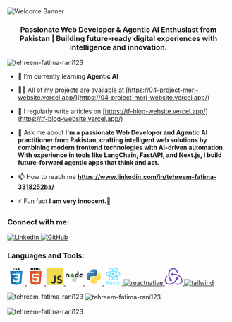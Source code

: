 <img  align="center" src="https://www.animatedimages.org/data/media/707/animated-welcome-image-0088.gif" alt="Welcome Banner" width="40%" />
<h3 align="center">Passionate Web Developer & Agentic AI Enthusiast from Pakistan | Building future-ready digital experiences with intelligence and innovation.</h3>
<p align="left"> <img src="https://mir-s3-cdn-cf.behance.net/project_modules/disp/601014116770475.6068beff4640a.gif" alt="tehreem-fatima-rani123" /> </p>

- 🌱 I’m currently learning **Agentic AI**

- 👨‍💻 All of my projects are available at [https://04-project-meri-website.vercel.app/](https://04-project-meri-website.vercel.app/)

- 📝 I regularly write articles on [https://tf-blog-website.vercel.app/](https://tf-blog-website.vercel.app/)

- 💬 Ask me about **I'm a passionate Web Developer and Agentic AI practitioner from Pakistan, crafting intelligent web solutions by combining modern frontend technologies with AI-driven automation. With experience in tools like LangChain, FastAPI, and Next.js, I build future-forward agentic apps that think and act.**

- 📫 How to reach me **https://www.linkedin.com/in/tehreem-fatima-3318252ba/**

- ⚡ Fun fact **I am very innocent.🤗**

<h3 align="left">Connect with me:</h3>
<p align="left">
  <a href="https://www.linkedin.com/in/tehreem-fatima-3318252ba/" target="_blank">
    <img src="https://img.shields.io/badge/LinkedIn-0077B5?style=for-the-badge&logo=linkedin&logoColor=white" alt="LinkedIn"/>
  </a>
  <a href="https://github.com/tehreem-fatima-rani123" target="_blank">
    <img src="https://img.shields.io/badge/GitHub-100000?style=for-the-badge&logo=github&logoColor=white" alt="GitHub"/>
  </a>
</p>


<h3 align="left">Languages and Tools:</h3>
<p align="left"> <a href="https://www.w3schools.com/css/" target="_blank" rel="noreferrer"> <img src="https://raw.githubusercontent.com/devicons/devicon/master/icons/css3/css3-original-wordmark.svg" alt="css3" width="40" height="40"/> </a> <a href="https://www.w3.org/html/" target="_blank" rel="noreferrer"> <img src="https://raw.githubusercontent.com/devicons/devicon/master/icons/html5/html5-original-wordmark.svg" alt="html5" width="40" height="40"/> </a> <a href="https://developer.mozilla.org/en-US/docs/Web/JavaScript" target="_blank" rel="noreferrer"> <img src="https://raw.githubusercontent.com/devicons/devicon/master/icons/javascript/javascript-original.svg" alt="javascript" width="40" height="40"/> </a> <a href="https://nodejs.org" target="_blank" rel="noreferrer"> <img src="https://raw.githubusercontent.com/devicons/devicon/master/icons/nodejs/nodejs-original-wordmark.svg" alt="nodejs" width="40" height="40"/> </a> <a href="https://www.python.org" target="_blank" rel="noreferrer"> <img src="https://raw.githubusercontent.com/devicons/devicon/master/icons/python/python-original.svg" alt="python" width="40" height="40"/> </a> <a href="https://reactjs.org/" target="_blank" rel="noreferrer"> <img src="https://raw.githubusercontent.com/devicons/devicon/master/icons/react/react-original-wordmark.svg" alt="react" width="40" height="40"/> </a> <a href="https://reactnative.dev/" target="_blank" rel="noreferrer"> <img src="https://reactnative.dev/img/header_logo.svg" alt="reactnative" width="40" height="40"/> </a> <a href="https://redux.js.org" target="_blank" rel="noreferrer"> <img src="https://raw.githubusercontent.com/devicons/devicon/master/icons/redux/redux-original.svg" alt="redux" width="40" height="40"/> </a> <a href="https://tailwindcss.com/" target="_blank" rel="noreferrer"> <img src="https://www.vectorlogo.zone/logos/tailwindcss/tailwindcss-icon.svg" alt="tailwind" width="40" height="40"/> </a> </p>

<p><img align="left" src="https://github-readme-stats.vercel.app/api/top-langs?username=tehreem-fatima-rani123&show_icons=true&locale=en&layout=compact" alt="tehreem-fatima-rani123" /></p>

<p>&nbsp;<img align="center" src="https://github-readme-stats.vercel.app/api?username=tehreem-fatima-rani123&show_icons=true&locale=en" alt="tehreem-fatima-rani123" /></p>

<p><img align="center" src="https://github-readme-streak-stats.herokuapp.com/?user=tehreem-fatima-rani123&" alt="tehreem-fatima-rani123" /></p>
